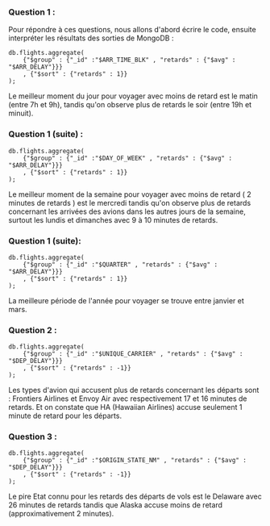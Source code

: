 ### Question 1 : ###

Pour répondre à ces questions, nous allons d'abord écrire le code, ensuite interpréter les résultats des sorties de MongoDB :

```
db.flights.aggregate(
    {"$group" : {"_id" :"$ARR_TIME_BLK" , "retards" : {"$avg" : "$ARR_DELAY"}}}
    , {"$sort" : {"retards" : 1}}
);
```
Le meilleur moment du jour pour voyager avec moins de retard est le matin (entre 7h et 9h), tandis qu'on observe plus de retards le soir 
(entre 19h et minuit).

### Question 1 (suite) : ###

```
db.flights.aggregate(
    {"$group" : {"_id" :"$DAY_OF_WEEK" , "retards" : {"$avg" : "$ARR_DELAY"}}}
    , {"$sort" : {"retards" : 1}}
);
```

Le meilleur moment de la semaine pour voyager avec moins de retard ( 2 minutes de retards ) est le mercredi tandis qu'on observe plus de 
retards concernant les arrivées des avions dans les autres jours de la semaine, surtout les lundis et dimanches avec 9 à 10 minutes de retards.


### Question 1 (suite): ###


```
db.flights.aggregate(
    {"$group" : {"_id" :"$QUARTER" , "retards" : {"$avg" : "$ARR_DELAY"}}}
    , {"$sort" : {"retards" : 1}}
);
```
La meilleure période de l'année pour voyager se trouve entre janvier et mars.

### Question 2 : ###


```
db.flights.aggregate(
    {"$group" : {"_id" :"$UNIQUE_CARRIER" , "retards" : {"$avg" : "$DEP_DELAY"}}}
    , {"$sort" : {"retards" : -1}}
);
```

Les types d'avion qui accusent plus de retards concernant les départs sont : Frontiers Airlines et Envoy Air avec respectivement 17 et 16 minutes de retards. Et on 
constate que HA (Hawaiian Airlines) accuse seulement 1 minute de retard pour les départs.

### Question 3 : ###

```
db.flights.aggregate(
    {"$group" : {"_id" :"$ORIGIN_STATE_NM" , "retards" : {"$avg" : "$DEP_DELAY"}}}
    , {"$sort" : {"retards" : -1}}
);
```

Le pire Etat connu pour les retards des départs de vols est le Delaware avec 26 minutes de retards tandis que Alaska accuse moins de 
retard (approximativement 2 minutes).











